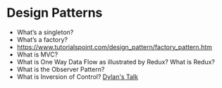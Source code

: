 # Design Patterns
  
- What’s a singleton?
- What’s a factory?
- https://www.tutorialspoint.com/design_pattern/factory_pattern.htm
- What is MVC?
- What is One Way Data Flow as illustrated by Redux?  What is Redux?
- What is the Observer Pattern?
- What is Inversion of Control? [Dylan's Talk](https://www.youtube.com/watch?v=L-T0mW1K24Q)

